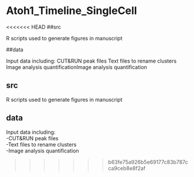 # Atoh1_Timeline_SingleCell
 
<<<<<<< HEAD
##src

R scripts used to generate figures in manuscript

##data 

Input data including:
CUT&RUN peak files
Text files to rename clusters
Image analysis quantificationImage analysis quantification
## src

R scripts used to generate figures in manuscript

## data 

Input data including:  
-CUT&RUN peak files   
-Text files to rename clusters  
-Image analysis quantification  
>>>>>>> b63fe75a926b5e69177c83b787cca9ceb8e8f2af

